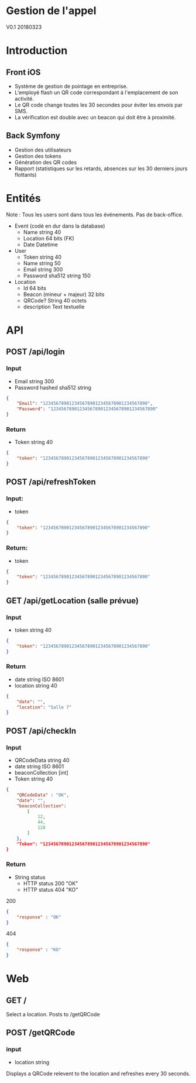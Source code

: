 # Gestion de l'appel
V0.1 20180323

# Introduction

## Front iOS

* Système de gestion de pointage en entreprise.
* L'employé flash un QR code correspondant à l'emplacement de son activité. 
* Le QR code change toutes les 30 secondes pour éviter les envois par SMS. 
* La vérification est double avec un beacon qui doit être à proximité.

## Back Symfony

* Gestion des utilisateurs
* Gestion des tokens
* Génération des QR codes
* Rapport (statistiques sur les retards, absences sur les 30 derniers jours flottants)

# Entités
Note : Tous les users sont dans tous les événements. Pas de back-office.
* Event (codé en dur dans la database)
    * Name string 40
    * Location 64 bits (FK)
    * Date Datetime
* User
    * Token string 40
    * Name string 50
    * Email string 300
    * Password sha512 string 150 
* Location
    * Id 64 bits
    * Beacon (mineur + majeur) 32 bits
    * QRCode? String 40 octets
    * description Text textuelle 

# API

##	POST /api/login

### Input

* Email string 300
* Password hashed sha512 string 

```json
{
	"Email": "1234567890123456789012345678901234567890",
	"Password": "1234567890123456789012345678901234567890"
}
```

### Return

* Token string 40

```json
{
	"token": "1234567890123456789012345678901234567890"
}
```

##	POST /api/refreshToken

### Input:

* token

```json
{
	"token": "1234567890123456789012345678901234567890"
}
```

### Return:

* token

```json
{
	"token": "1234567890123456789012345678901234567890"
}
```

##	GET /api/getLocation (salle prévue)

### Input

* token string 40

```json
{
	"token": "1234567890123456789012345678901234567890"
}
```


### Return

* date string ISO 8601
* location string 40

```json
{
	"date": "",
	"location": "Salle 7"
}
```

##	POST /api/checkIn

### Input

* QRCodeData string 40
* date string ISO 8601
* beaconCollection \[int\]
* Token string 40

```json
{
	"QRCodeData" : "OK",
	"date": "",
	"beaconCollection":
		[
			12,
			44, 
			128
		]
	},
	"Token": "1234567890123456789012345678901234567890"
}
```

### Return

* String status
	* HTTP status 200 "OK"
	* HTTP status 404 "KO"

200
```json
{
	"response" : "OK"
}
```

404
```json
{
	"response" : "KO"
}
```


# Web

## GET /

Select a location. Posts to /getQRCode

## POST /getQRCode

### input

* location string

Displays a QRCode relevent to the location and refreshes every 30 seconds.
